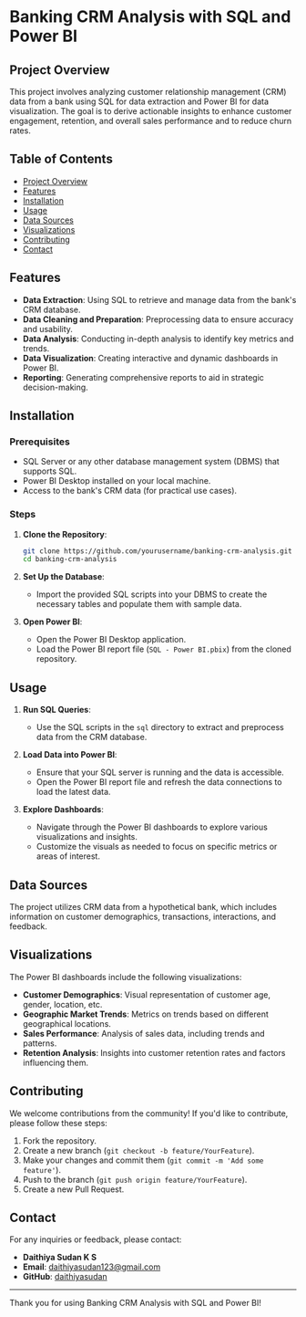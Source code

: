 # Banking CRM Analysis with SQL and Power BI

## Project Overview

This project involves analyzing customer relationship management (CRM) data from a bank using SQL for data extraction and Power BI for data visualization. The goal is to derive actionable insights to enhance customer engagement, retention, and overall sales performance and to reduce churn rates.

## Table of Contents

- [Project Overview](#project-overview)
- [Features](#features)
- [Installation](#installation)
- [Usage](#usage)
- [Data Sources](#data-sources)
- [Visualizations](#visualizations)
- [Contributing](#contributing)
- [Contact](#contact)

## Features

- **Data Extraction**: Using SQL to retrieve and manage data from the bank's CRM database.
- **Data Cleaning and Preparation**: Preprocessing data to ensure accuracy and usability.
- **Data Analysis**: Conducting in-depth analysis to identify key metrics and trends.
- **Data Visualization**: Creating interactive and dynamic dashboards in Power BI.
- **Reporting**: Generating comprehensive reports to aid in strategic decision-making.

## Installation

### Prerequisites

- SQL Server or any other database management system (DBMS) that supports SQL.
- Power BI Desktop installed on your local machine.
- Access to the bank's CRM data (for practical use cases).

### Steps

1. **Clone the Repository**:
    ```bash
    git clone https://github.com/yourusername/banking-crm-analysis.git
    cd banking-crm-analysis
    ```

2. **Set Up the Database**:
    - Import the provided SQL scripts into your DBMS to create the necessary tables and populate them with sample data.

3. **Open Power BI**:
    - Open the Power BI Desktop application.
    - Load the Power BI report file (`SQL - Power BI.pbix`) from the cloned repository.

## Usage

1. **Run SQL Queries**:
    - Use the SQL scripts in the `sql` directory to extract and preprocess data from the CRM database.
    
2. **Load Data into Power BI**:
    - Ensure that your SQL server is running and the data is accessible.
    - Open the Power BI report file and refresh the data connections to load the latest data.

3. **Explore Dashboards**:
    - Navigate through the Power BI dashboards to explore various visualizations and insights.
    - Customize the visuals as needed to focus on specific metrics or areas of interest.

## Data Sources

The project utilizes CRM data from a hypothetical bank, which includes information on customer demographics, transactions, interactions, and feedback.

## Visualizations

The Power BI dashboards include the following visualizations:

- **Customer Demographics**: Visual representation of customer age, gender, location, etc.
- **Geographic Market Trends**: Metrics on trends based on different geographical locations.
- **Sales Performance**: Analysis of sales data, including trends and patterns.
- **Retention Analysis**: Insights into customer retention rates and factors influencing them.

## Contributing

We welcome contributions from the community! If you'd like to contribute, please follow these steps:

1. Fork the repository.
2. Create a new branch (`git checkout -b feature/YourFeature`).
3. Make your changes and commit them (`git commit -m 'Add some feature'`).
4. Push to the branch (`git push origin feature/YourFeature`).
5. Create a new Pull Request.

## Contact

For any inquiries or feedback, please contact:

- **Daithiya Sudan K S**
- **Email**: daithiyasudan123@gmail.com
- **GitHub**: [daithiyasudan](https://github.com/daithiyasudan)

---

Thank you for using Banking CRM Analysis with SQL and Power BI!


